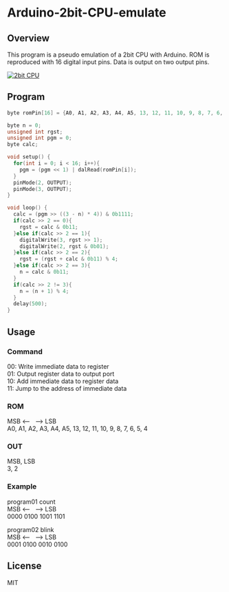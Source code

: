 Arduino-2bit-CPU-emulate
====

## Overview

This program is a pseudo emulation of a 2bit CPU with Arduino. ROM is reproduced with 16 digital input pins. Data is output on two output pins.

[![2bit CPU](https://img.youtube.com/vi/Sxgu67vHjyk/0.jpg)](https://www.youtube.com/watch?v=Sxgu67vHjyk)

## Program

````cpp:example.ino
byte romPin[16] = {A0, A1, A2, A3, A4, A5, 13, 12, 11, 10, 9, 8, 7, 6, 5, 4};

byte n = 0;
unsigned int rgst;
unsigned int pgm = 0;
byte calc;

void setup() {
  for(int i = 0; i < 16; i++){
    pgm = (pgm << 1) | dalRead(romPin[i]);
  }
  pinMode(2, OUTPUT);
  pinMode(3, OUTPUT);
}

void loop() {
  calc = (pgm >> ((3 - n) * 4)) & 0b1111;
  if(calc >> 2 == 0){
    rgst = calc & 0b11;
  }else if(calc >> 2 == 1){
    digitalWrite(3, rgst >> 1);
    digitalWrite(2, rgst & 0b01);
  }else if(calc >> 2 == 2){
    rgst = (rgst + calc & 0b11) % 4;
  }else if(calc >> 2 == 3){
    n = calc & 0b11;
  }
  if(calc >> 2 != 3){
    n = (n + 1) % 4;
  }
  delay(500);
}
````

## Usage

### Command

00: Write immediate data to register  
01: Output register data to output port  
10: Add immediate data to register data  
11: Jump to the address of immediate data

### ROM

MSB <--&nbsp;&nbsp;&nbsp;--> LSB  
A0, A1, A2, A3, A4, A5, 13, 12, 11, 10, 9, 8, 7, 6, 5, 4


### OUT

MSB, LSB  
3, 2

### Example

program01 count  
MSB <--&nbsp;&nbsp;&nbsp;--> LSB  
0000 0100 1001 1101

program02 blink  
MSB <--&nbsp;&nbsp;&nbsp;--> LSB  
0001 0100 0010 0100

## License

MIT
